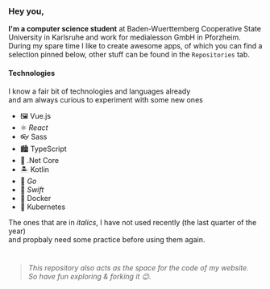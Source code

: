 ### Hey you,

**I'm a computer science student** at Baden-Wuerttemberg Cooperative State University in Karlsruhe and work for medialesson GmbH in Pforzheim. During my spare time I like to create awesome apps, of which you can find a selection pinned below, other stuff can be found in the `Repositories` tab.   

#### Technologies
I know a fair bit of technologies and languages already  
and am always curious to experiment with some new ones

- 🖼 Vue.js
- ⚛️ *React*
- 👓 Sass
- 🏙 TypeScript
- 🧰 .Net Core
- 🏝 Kotlin
- 🦦 *Go*
- 🦜 *Swift*
- 🐳 Docker
- 🧭 Kubernetes

The ones that are in *italics*, I have not used recently (the last quarter of the year)  
and propbaly need some practice before using them again.

# 

> *This repository also acts as the space for the code of my website.  
So have fun exploring & forking it 😉.*

